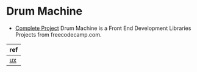 # Drum Machine

- [Complete Project](https://njt123456.github.io/react-drum-machine/)
Drum Machine is a Front End Development Libraries Projects from freecodecamp.com.

| ref |
|--------------|
| [ux](https://drum-machine.freecodecamp.rocks/) |
